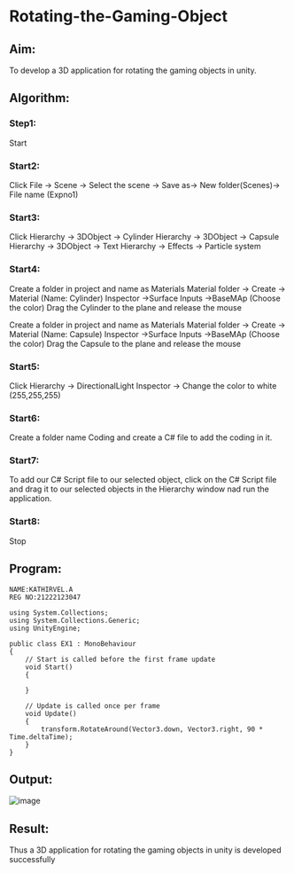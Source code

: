 # Rotating-the-Gaming-Object

## Aim:
To develop a 3D application for rotating the gaming objects in unity.
## Algorithm:
### Step1:
Start
### Start2:
Click File -> Scene -> Select the scene -> Save as-> New folder(Scenes)-> File name (Expno1)
### Start3:
Click Hierarchy -> 3DObject -> Cylinder
Hierarchy -> 3DObject -> Capsule
Hierarchy -> 3DObject -> Text
Hierarchy -> Effects -> Particle system
### Start4:
Create a folder in project and name as Materials
Material folder -> Create -> Material (Name: Cylinder)
Inspector ->Surface Inputs ->BaseMAp (Choose the color)
Drag the Cylinder to the plane and release the mouse

Create a folder in project and name as Materials
Material folder -> Create -> Material (Name: Capsule)
Inspector ->Surface Inputs ->BaseMAp (Choose the color)
Drag the Capsule to the plane and release the mouse

### Start5:
Click Hierarchy -> DirectionalLight
Inspector -> Change the color to white (255,255,255)

### Start6:
Create a folder name Coding and create a C# file to add the coding in it.

### Start7:
To add our C# Script file to our selected object, click on the C# Script file and drag it to our selected objects in the Hierarchy window nad run the application.

### Start8:
Stop

## Program:
```
NAME:KATHIRVEL.A
REG NO:21222123047
```

```
using System.Collections;
using System.Collections.Generic;
using UnityEngine;

public class EX1 : MonoBehaviour
{
    // Start is called before the first frame update
    void Start()
    {
        
    }

    // Update is called once per frame
    void Update()
    {
        transform.RotateAround(Vector3.down, Vector3.right, 90 * Time.deltaTime);
    }
}
```

## Output:




![image](https://github.com/KathirvelAIDS/Rotating-the-Gaming-Object/assets/94911373/be01c95f-7a6e-4130-9ed3-e831e0102143)


## Result:



Thus a 3D application for rotating the gaming objects in unity is developed successfully
